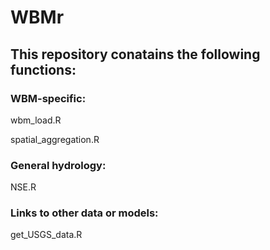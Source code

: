 # WBMr

## This repository conatains the following functions:

### WBM-specific:

wbm_load.R

spatial_aggregation.R

### General hydrology:

NSE.R

### Links to other data or models:

get_USGS_data.R

